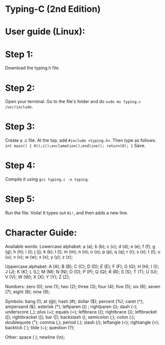 # Typing-C (2nd Edition)

# User guide (Linux):
# Step 1:
Download the typing.h file.

# Step 2:
Open your terminal. Go to the file's folder and do `sudo mv typing.c /usr/include`.

# Step 3:
Create a .c file. At the top, add `#include <typing.h>`.
Then type as follows:
`int main()
{
  H();i();exclamation();endline();
  return(0);
}`
Save.

# Step 4:
Compile it using `gcc typing.c -o typing`.

# Step 5:
Run the file. Voila! It types out `Hi!`, and then adds a new line.

# Character Guide:

Available words:
Lowercase alphabet:
a (a); b (b); c (c); d (d); e (e);
f (f); g (g); h (h); i (i); j (j);
k (k); l (l); m (m); n (n); o (o);
p (p); q (q); r (r); s (s); t (t);
u (u); v (v); w (w); x (x); y (y);
z (z);

Uppercase alphabet:
A (A); B (B); C (C); D (D); E (E);
F (F); G (G); H (H); I (I); J (J);
K (K); L (L); M (M); N (N); O (O);
P (P); Q (Q); R (R); S (S); T (T);
U (U); V (V); W (W); X (X); Y (Y);
Z (Z);

Numbers:
zero (0); one (1); two (2);
three (3); four (4); five (5);
six (6); seven (7);  eight (8);
nine (9);

Symbols:
bang (!); at (@); hash (#);
dollar ($); percent (%); caret (^);
ampersand (&); asterisk (*);
leftparen (() ; rightparen ());
dash (-); underscore (_);
plus (+); equals (=);
leftbrace ({); rightbrace (});
leftbracket ([); rightbracket (]);
bar (|); backslash (\);
semicolon (;); colon (:);
doublequote ("); comma (,);
period (.); slash (/);
leftangle (<); rightangle (>);
backtick (`); tilde (~);
question (?);

Other:
space ( ); newline (\n);